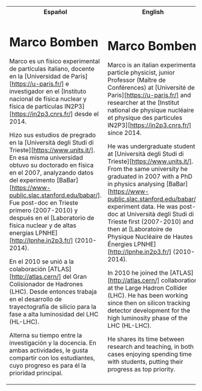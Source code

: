 <table>
<tr>
<th> Español </th>
<th> English </th>
</tr>
<tr>
<td>

# Marco Bomben


Marco es un físico experimental de partículas italiano, docente en la [Universidad de París][https://u-paris.fr/] e investigador en el [Instituto nacional de física nuclear y física de partículas IN2P3][https://in2p3.cnrs.fr/] desde el 2014.

Hizo sus estudios de pregrado en la [Università degli Studi di Trieste][https://www.units.it/]. En esa misma universidad obtuvo su doctorado en física en el 2007, analyzando datos del experimento [BaBar][https://www-public.slac.stanford.edu/babar/]. Fue post-doc en Trieste primero (2007-2010) y después en el [Laboratorio de física nuclear y de altas energías LPNHE][http://lpnhe.in2p3.fr/] (2010-2014).

En el 2010 se unió a la colaboración [ATLAS][http://atlas.cern/] del Gran Colisionador de Hadrones (LHC). Desde entonces trabaja en el desarrollo de trayectografía de silicio para la fase a alta luminosidad del LHC (HL-LHC).

Alterna su tiempo entre la investigación y la docencia. En ambas actividades, le gusta compartir con los estudiantes, cuyo progreso es para él la prioridad principal.


</td>
<td>

# Marco Bomben

 Marco is an italian experimental particle physicist, junior Professor (Maître de Conférences) at [Université de Paris][https://u-paris.fr/] and researcher at the [Institut national de physique nucléaire et physique des particules IN2P3][https://in2p3.cnrs.fr/] since 2014.

He was undergraduate student at [Università degli Studi di Trieste][https://www.units.it/]. From the same university he graduated in 2007 with a PhD in physics analysing [BaBar][https://www-public.slac.stanford.edu/babar/] experiment data. He was post-doc at Università degli Studi di Trieste first (2007-2010) and then at [Laboratoire de Physique Nucléaire de Hautes Énergies LPNHE][http://lpnhe.in2p3.fr/] (2010-2014).

In 2010 he joined the [ATLAS][http://atlas.cern/] collaboration at the Large Hadron Collider (LHC). He has been working since then on silicon tracking detector development for the high luminosity phase of the LHC (HL-LHC).

He shares its time between research and teaching, in both cases enjoying spending time with students, putting their progress as top priority.

</td>
</tr>
</table>

